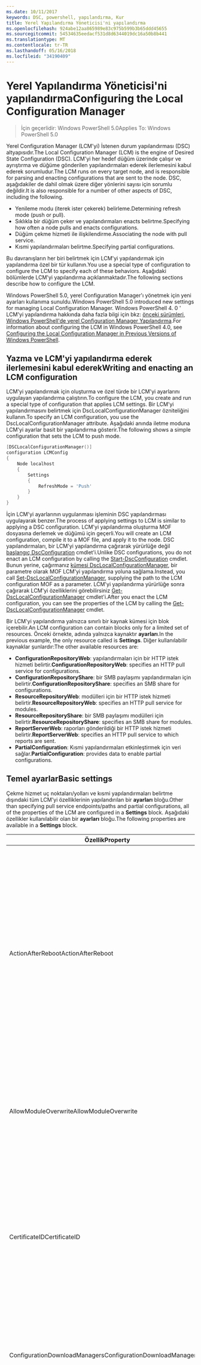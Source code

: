 ```yaml
---
ms.date: 10/11/2017
keywords: DSC, powershell, yapılandırma, Kur
title: Yerel Yapılandırma Yöneticisi'ni yapılandırma
ms.openlocfilehash: 924abe12aa865989e83c975b599b3b65ddd45655
ms.sourcegitcommit: 54534635eedacf531d8d6344019dc16a50b8b441
ms.translationtype: MT
ms.contentlocale: tr-TR
ms.lasthandoff: 05/16/2018
ms.locfileid: "34190409"
---
```

# <a name="configuring-the-local-configuration-manager"></a><span data-ttu-id="db938-103">Yerel Yapılandırma Yöneticisi'ni yapılandırma</span><span class="sxs-lookup"><span data-stu-id="db938-103">Configuring the Local Configuration Manager</span></span>

> <span data-ttu-id="db938-104">İçin geçerlidir: Windows PowerShell 5.0</span><span class="sxs-lookup"><span data-stu-id="db938-104">Applies To: Windows PowerShell 5.0</span></span>

<span data-ttu-id="db938-105">Yerel Configuration Manager (LCM'yi) İstenen durum yapılandırması (DSC) altyapısıdır.</span><span class="sxs-lookup"><span data-stu-id="db938-105">The Local Configuration Manager (LCM) is the engine of Desired State Configuration (DSC).</span></span>
<span data-ttu-id="db938-106">LCM'yi her hedef düğüm üzerinde çalışır ve ayrıştırma ve düğüme gönderilen yapılandırmaları ederek ilerlemesini kabul ederek sorumludur.</span><span class="sxs-lookup"><span data-stu-id="db938-106">The LCM runs on every target node, and is responsible for parsing and enacting configurations that are sent to the node.</span></span>
<span data-ttu-id="db938-107">DSC, aşağıdakiler de dahil olmak üzere diğer yönlerini sayısı için sorumlu değildir.</span><span class="sxs-lookup"><span data-stu-id="db938-107">It is also responsible for a number of other aspects of DSC, including the following.</span></span>

- <span data-ttu-id="db938-108">Yenileme modu (iterek ister çekerek) belirleme.</span><span class="sxs-lookup"><span data-stu-id="db938-108">Determining refresh mode (push or pull).</span></span>
- <span data-ttu-id="db938-109">Sıklıkla bir düğüm çeker ve yapılandırmaları enacts belirtme.</span><span class="sxs-lookup"><span data-stu-id="db938-109">Specifying how often a node pulls and enacts configurations.</span></span>
- <span data-ttu-id="db938-110">Düğüm çekme hizmeti ile ilişkilendirme.</span><span class="sxs-lookup"><span data-stu-id="db938-110">Associating the node with pull service.</span></span>
- <span data-ttu-id="db938-111">Kısmi yapılandırmaları belirtme.</span><span class="sxs-lookup"><span data-stu-id="db938-111">Specifying partial configurations.</span></span>

<span data-ttu-id="db938-112">Bu davranışların her biri belirtmek için LCM'yi yapılandırmak için yapılandırma özel bir tür kullanın.</span><span class="sxs-lookup"><span data-stu-id="db938-112">You use a special type of configuration to configure the LCM to specify each of these behaviors.</span></span>
<span data-ttu-id="db938-113">Aşağıdaki bölümlerde LCM'yi yapılandırma açıklanmaktadır.</span><span class="sxs-lookup"><span data-stu-id="db938-113">The following sections describe how to configure the LCM.</span></span>

<span data-ttu-id="db938-114">Windows PowerShell 5.0, yerel Configuration Manager'ı yönetmek için yeni ayarları kullanıma sunuldu.</span><span class="sxs-lookup"><span data-stu-id="db938-114">Windows PowerShell 5.0 introduced new settings for managing Local Configuration Manager.</span></span>
<span data-ttu-id="db938-115">Windows PowerShell 4. 0 ' LCM'yi yapılandırma hakkında daha fazla bilgi için bkz: [önceki sürümleri, Windows PowerShell'de yerel Configuration Manager Yapılandırma](metaconfig4.md).</span><span class="sxs-lookup"><span data-stu-id="db938-115">For information about configuring the LCM in Windows PowerShell 4.0, see [Configuring the Local Configuration Manager in Previous Versions of Windows PowerShell](metaconfig4.md).</span></span>

## <a name="writing-and-enacting-an-lcm-configuration"></a><span data-ttu-id="db938-116">Yazma ve LCM'yi yapılandırma ederek ilerlemesini kabul ederek</span><span class="sxs-lookup"><span data-stu-id="db938-116">Writing and enacting an LCM configuration</span></span>

<span data-ttu-id="db938-117">LCM'yi yapılandırmak için oluşturma ve özel türde bir LCM'yi ayarlarını uygulayan yapılandırma çalıştırın.</span><span class="sxs-lookup"><span data-stu-id="db938-117">To configure the LCM, you create and run a special type of configuration that applies LCM settings.</span></span>
<span data-ttu-id="db938-118">Bir LCM'yi yapılandırmasını belirtmek için DscLocalConfigurationManager özniteliğini kullanın.</span><span class="sxs-lookup"><span data-stu-id="db938-118">To specify an LCM configuration, you use the DscLocalConfigurationManager attribute.</span></span>
<span data-ttu-id="db938-119">Aşağıdaki anında iletme moduna LCM'yi ayarlar basit bir yapılandırma gösterir.</span><span class="sxs-lookup"><span data-stu-id="db938-119">The following shows a simple configuration that sets the LCM to push mode.</span></span>

```powershell
[DSCLocalConfigurationManager()]
configuration LCMConfig
{
    Node localhost
    {
        Settings
        {
            RefreshMode = 'Push'
        }
    }
}
```

<span data-ttu-id="db938-120">İçin LCM'yi ayarlarının uygulanması işleminin DSC yapılandırması uygulayarak benzer.</span><span class="sxs-lookup"><span data-stu-id="db938-120">The process of applying settings to LCM is similar to applying a DSC configuration.</span></span>
<span data-ttu-id="db938-121">LCM'yi yapılandırma oluşturma MOF dosyasına derlemek ve düğümü için geçerli.</span><span class="sxs-lookup"><span data-stu-id="db938-121">You will create an LCM configuration, compile it to a MOF file, and apply it to the node.</span></span>
<span data-ttu-id="db938-122">DSC yapılandırmaları, bir LCM'yi yapılandırma çağırarak yürürlüğe değil [başlangıç DscConfiguration](https://technet.microsoft.com/en-us/library/dn521623.aspx) cmdlet'i.</span><span class="sxs-lookup"><span data-stu-id="db938-122">Unlike DSC configurations, you do not enact an LCM configuration by calling the [Start-DscConfiguration](https://technet.microsoft.com/en-us/library/dn521623.aspx) cmdlet.</span></span>
<span data-ttu-id="db938-123">Bunun yerine, çağırmanız [kümesi DscLocalConfigurationManager](https://technet.microsoft.com/en-us/library/dn521621.aspx), bir parametre olarak MOF LCM'yi yapılandırma yoluna sağlama.</span><span class="sxs-lookup"><span data-stu-id="db938-123">Instead, you call [Set-DscLocalConfigurationManager](https://technet.microsoft.com/en-us/library/dn521621.aspx), supplying the path to the LCM configuration MOF as a parameter.</span></span>
<span data-ttu-id="db938-124">LCM'yi yapılandırma yürürlüğe sonra çağırarak LCM'yi özelliklerini görebilirsiniz [Get-DscLocalConfigurationManager](https://technet.microsoft.com/en-us/library/dn407378.aspx) cmdlet'i.</span><span class="sxs-lookup"><span data-stu-id="db938-124">After you enact the LCM configuration, you can see the properties of the LCM by calling the [Get-DscLocalConfigurationManager](https://technet.microsoft.com/en-us/library/dn407378.aspx) cmdlet.</span></span>

<span data-ttu-id="db938-125">Bir LCM'yi yapılandırma yalnızca sınırlı bir kaynak kümesi için blok içerebilir.</span><span class="sxs-lookup"><span data-stu-id="db938-125">An LCM configuration can contain blocks only for a limited set of resources.</span></span>
<span data-ttu-id="db938-126">Önceki örnekte, adında yalnızca kaynaktır **ayarları**.</span><span class="sxs-lookup"><span data-stu-id="db938-126">In the previous example, the only resource called is **Settings**.</span></span>
<span data-ttu-id="db938-127">Diğer kullanılabilir kaynaklar şunlardır:</span><span class="sxs-lookup"><span data-stu-id="db938-127">The other available resources are:</span></span>

* <span data-ttu-id="db938-128">**ConfigurationRepositoryWeb**: yapılandırmaları için bir HTTP istek hizmeti belirtir.</span><span class="sxs-lookup"><span data-stu-id="db938-128">**ConfigurationRepositoryWeb**: specifies an HTTP pull service for configurations.</span></span>
* <span data-ttu-id="db938-129">**ConfigurationRepositoryShare**: bir SMB paylaşımı yapılandırmaları için belirtir.</span><span class="sxs-lookup"><span data-stu-id="db938-129">**ConfigurationRepositoryShare**: specifies an SMB share for configurations.</span></span>
* <span data-ttu-id="db938-130">**ResourceRepositoryWeb**: modülleri için bir HTTP istek hizmeti belirtir.</span><span class="sxs-lookup"><span data-stu-id="db938-130">**ResourceRepositoryWeb**: specifies an HTTP pull service for modules.</span></span>
* <span data-ttu-id="db938-131">**ResourceRepositoryShare**: bir SMB paylaşımı modülleri için belirtir.</span><span class="sxs-lookup"><span data-stu-id="db938-131">**ResourceRepositoryShare**: specifies an SMB share for modules.</span></span>
* <span data-ttu-id="db938-132">**ReportServerWeb**: raporları gönderildiği bir HTTP istek hizmeti belirtir.</span><span class="sxs-lookup"><span data-stu-id="db938-132">**ReportServerWeb**: specifies an HTTP pull service to which reports are sent.</span></span>
* <span data-ttu-id="db938-133">**PartialConfiguration**: Kısmi yapılandırmaları etkinleştirmek için veri sağlar.</span><span class="sxs-lookup"><span data-stu-id="db938-133">**PartialConfiguration**: provides data to enable partial configurations.</span></span>

## <a name="basic-settings"></a><span data-ttu-id="db938-134">Temel ayarlar</span><span class="sxs-lookup"><span data-stu-id="db938-134">Basic settings</span></span>

<span data-ttu-id="db938-135">Çekme hizmet uç noktaları/yolları ve kısmi yapılandırmaları belirtme dışındaki tüm LCM'yi özelliklerinin yapılandırılan bir **ayarları** bloğu.</span><span class="sxs-lookup"><span data-stu-id="db938-135">Other than specifying pull service endpoints/paths and partial configurations, all of the properties of the LCM are configured in a **Settings** block.</span></span>
<span data-ttu-id="db938-136">Aşağıdaki özellikler kullanılabilir olan bir **ayarları** bloğu.</span><span class="sxs-lookup"><span data-stu-id="db938-136">The following properties are available in a **Settings** block.</span></span>

|  <span data-ttu-id="db938-137">Özellik</span><span class="sxs-lookup"><span data-stu-id="db938-137">Property</span></span>  |  <span data-ttu-id="db938-138">Tür</span><span class="sxs-lookup"><span data-stu-id="db938-138">Type</span></span>  |  <span data-ttu-id="db938-139">Açıklama</span><span class="sxs-lookup"><span data-stu-id="db938-139">Description</span></span>   |
|----------- |------- |--------------- |
| <span data-ttu-id="db938-140">ActionAfterReboot</span><span class="sxs-lookup"><span data-stu-id="db938-140">ActionAfterReboot</span></span>| <span data-ttu-id="db938-141">dize</span><span class="sxs-lookup"><span data-stu-id="db938-141">string</span></span>| <span data-ttu-id="db938-142">Bir yeniden başlatmadan sonra bir yapılandırma uygulanması sırasında neler belirtir.</span><span class="sxs-lookup"><span data-stu-id="db938-142">Specifies what happens after a reboot during the application of a configuration.</span></span> <span data-ttu-id="db938-143">Olası değerler şunlardır: __"ContinueConfiguration"__ ve __"StopConfiguration"__.</span><span class="sxs-lookup"><span data-stu-id="db938-143">The possible values are __"ContinueConfiguration"__ and __"StopConfiguration"__.</span></span> <ul><li> <span data-ttu-id="db938-144">__ContinueConfiguration__: Makine yeniden başlatıldıktan sonra geçerli yapılandırmayı uygulama devam edin.</span><span class="sxs-lookup"><span data-stu-id="db938-144">__ContinueConfiguration__: Continue applying the current configuration after machine reboot.</span></span> <span data-ttu-id="db938-145">Bu varsayılan değerdir</span><span class="sxs-lookup"><span data-stu-id="db938-145">This is the default value</span></span></li><li><span data-ttu-id="db938-146">__StopConfiguration__: Makine yeniden başlatıldıktan sonra geçerli yapılandırmasını durdurun.</span><span class="sxs-lookup"><span data-stu-id="db938-146">__StopConfiguration__: Stop the current configuration after machine reboot.</span></span></li></ul>|
| <span data-ttu-id="db938-147">AllowModuleOverwrite</span><span class="sxs-lookup"><span data-stu-id="db938-147">AllowModuleOverwrite</span></span>| <span data-ttu-id="db938-148">bool</span><span class="sxs-lookup"><span data-stu-id="db938-148">bool</span></span>| <span data-ttu-id="db938-149">__$TRUE__ çekme hizmetten indirilen yeni yapılandırmaların hedef düğümde bulunan eski olanları üzerine yazmak için izinleri olup olmadığını.</span><span class="sxs-lookup"><span data-stu-id="db938-149">__$TRUE__ if new configurations downloaded from the pull service are allowed to overwrite the old ones on the target node.</span></span> <span data-ttu-id="db938-150">Aksi takdirde $FALSE.</span><span class="sxs-lookup"><span data-stu-id="db938-150">Otherwise, $FALSE.</span></span>|
| <span data-ttu-id="db938-151">CertificateID</span><span class="sxs-lookup"><span data-stu-id="db938-151">CertificateID</span></span>| <span data-ttu-id="db938-152">dize</span><span class="sxs-lookup"><span data-stu-id="db938-152">string</span></span>| <span data-ttu-id="db938-153">Kimlik bilgilerinin güvenliğini sağlamak için kullanılan bir sertifikanın parmak izini bir yapılandırmada geçirildi.</span><span class="sxs-lookup"><span data-stu-id="db938-153">The thumbprint of a certificate used to secure credentials passed in a configuration.</span></span> <span data-ttu-id="db938-154">Daha fazla bilgi için bkz: [Windows PowerShell istenen durum Yapılandırması'te kimlik bilgilerini güvenli hale getirmek istediğiniz](http://blogs.msdn.com/b/powershell/archive/2014/01/31/want-to-secure-credentials-in-windows-powershell-desired-state-configuration.aspx)?</span><span class="sxs-lookup"><span data-stu-id="db938-154">For more information see [Want to secure credentials in Windows PowerShell Desired State Configuration](http://blogs.msdn.com/b/powershell/archive/2014/01/31/want-to-secure-credentials-in-windows-powershell-desired-state-configuration.aspx)?.</span></span> <br> <span data-ttu-id="db938-155">__Not:__ bu Azure Automation DSC çekme hizmeti kullanıyorsanız otomatik olarak yönetilir.</span><span class="sxs-lookup"><span data-stu-id="db938-155">__Note:__ this is managed automatically if using Azure Automation DSC pull service.</span></span>|
| <span data-ttu-id="db938-156">ConfigurationDownloadManagers</span><span class="sxs-lookup"><span data-stu-id="db938-156">ConfigurationDownloadManagers</span></span>| <span data-ttu-id="db938-157">CimInstance]</span><span class="sxs-lookup"><span data-stu-id="db938-157">CimInstance[]</span></span>| <span data-ttu-id="db938-158">Kullanımdan kalktı.</span><span class="sxs-lookup"><span data-stu-id="db938-158">Obsolete.</span></span> <span data-ttu-id="db938-159">Kullanım __ConfigurationRepositoryWeb__ ve __ConfigurationRepositoryShare__ yapılandırma çekme tanımlamak için blokları hizmet uç noktaları.</span><span class="sxs-lookup"><span data-stu-id="db938-159">Use __ConfigurationRepositoryWeb__ and __ConfigurationRepositoryShare__ blocks to define configuration pull service endpoints.</span></span>|
| <span data-ttu-id="db938-160">ConfigurationID</span><span class="sxs-lookup"><span data-stu-id="db938-160">ConfigurationID</span></span>| <span data-ttu-id="db938-161">dize</span><span class="sxs-lookup"><span data-stu-id="db938-161">string</span></span>| <span data-ttu-id="db938-162">Geriye dönük uyumluluk eski çekme ile hizmet için sürümleri.</span><span class="sxs-lookup"><span data-stu-id="db938-162">For backwards compatibility with older pull service versions.</span></span> <span data-ttu-id="db938-163">Bir çekme hizmetinden almak için yapılandırma dosyasını tanımlayan bir GUID.</span><span class="sxs-lookup"><span data-stu-id="db938-163">A GUID that identifies the configuration file to get from a pull service.</span></span> <span data-ttu-id="db938-164">Düğüm yapılandırmasının adı MOF olarak adlandırılmışsa ConfigurationID.mof yapılandırmaları çekme hizmette çeker.</span><span class="sxs-lookup"><span data-stu-id="db938-164">The node will pull configurations on the pull service if the name of the configuration MOF is named ConfigurationID.mof.</span></span><br> <span data-ttu-id="db938-165">__Not:__ bu özelliği ayarlarsanız, düğüm çekme hizmeti ile kullanarak kaydetme __RegistrationKey__ çalışmıyor.</span><span class="sxs-lookup"><span data-stu-id="db938-165">__Note:__ If you set this property, registering the node with a pull service by using __RegistrationKey__ does not work.</span></span> <span data-ttu-id="db938-166">Daha fazla bilgi için bkz: [yapılandırmasına sahip bir çekme istemcisi ayarlama](pullClientConfigNames.md).</span><span class="sxs-lookup"><span data-stu-id="db938-166">For more information, see [Setting up a pull client with configuration names](pullClientConfigNames.md).</span></span>|
| <span data-ttu-id="db938-167">ConfigurationMode</span><span class="sxs-lookup"><span data-stu-id="db938-167">ConfigurationMode</span></span>| <span data-ttu-id="db938-168">dize</span><span class="sxs-lookup"><span data-stu-id="db938-168">string</span></span> | <span data-ttu-id="db938-169">Nasıl LCM'yi gerçekten yapılandırması için hedef düğümleri geçerlidir belirtir.</span><span class="sxs-lookup"><span data-stu-id="db938-169">Specifies how the LCM actually applies the configuration to the target nodes.</span></span> <span data-ttu-id="db938-170">Olası değerler şunlardır: __"ApplyOnly"__,__"ApplyAndMonitor"__, ve __"ApplyAndAutoCorrect"__.</span><span class="sxs-lookup"><span data-stu-id="db938-170">Possible values are __"ApplyOnly"__,__"ApplyAndMonitor"__, and __"ApplyAndAutoCorrect"__.</span></span> <ul><li><span data-ttu-id="db938-171">__ApplyOnly__: DSC yapılandırmasını uygular ve yeni bir yapılandırma hedef düğüme veya yeni bir yapılandırma bir hizmetinden çekilir itildiği sürece başka hiçbir şey yapmaz.</span><span class="sxs-lookup"><span data-stu-id="db938-171">__ApplyOnly__: DSC applies the configuration and does nothing further unless a new configuration is pushed to the target node or when a new configuration is pulled from a service.</span></span> <span data-ttu-id="db938-172">Yeni yapılandırma ilk uygulamadan sonra DSC önceden yapılandırılmış bir durumdan kayması kontrol etmez.</span><span class="sxs-lookup"><span data-stu-id="db938-172">After initial application of a new configuration, DSC does not check for drift from a previously configured state.</span></span> <span data-ttu-id="db938-173">Önce başarılı olana kadar yapılandırmayı uygulamak DSC deneyecek Not __ApplyOnly__ etkisi alır.</span><span class="sxs-lookup"><span data-stu-id="db938-173">Note that DSC will attempt to apply the configuration until it is successful before __ApplyOnly__ takes effect.</span></span> </li><li> <span data-ttu-id="db938-174">__ApplyAndMonitor__: Bu varsayılan değerdir.</span><span class="sxs-lookup"><span data-stu-id="db938-174">__ApplyAndMonitor__: This is the default value.</span></span> <span data-ttu-id="db938-175">LCM'yi yeni tüm yapılandırmalar için geçerlidir.</span><span class="sxs-lookup"><span data-stu-id="db938-175">The LCM applies any new configurations.</span></span> <span data-ttu-id="db938-176">Hedef düğüm istenen durumundan drifts yeni yapılandırma ilk uygulamadan sonra günlükleri tutarsızlık DSC bildirir.</span><span class="sxs-lookup"><span data-stu-id="db938-176">After initial application of a new configuration, if the target node drifts from the desired state, DSC reports the discrepancy in logs.</span></span> <span data-ttu-id="db938-177">Önce başarılı olana kadar yapılandırmayı uygulamak DSC deneyecek Not __ApplyAndMonitor__ etkisi alır.</span><span class="sxs-lookup"><span data-stu-id="db938-177">Note that DSC will attempt to apply the configuration until it is successful before __ApplyAndMonitor__ takes effect.</span></span></li><li><span data-ttu-id="db938-178">__ApplyAndAutoCorrect__: DSC tüm yeni yapılandırmaları uygular.</span><span class="sxs-lookup"><span data-stu-id="db938-178">__ApplyAndAutoCorrect__: DSC applies any new configurations.</span></span> <span data-ttu-id="db938-179">DSC hedef düğüm istenen durumundan drifts, yeni yapılandırma ilk uygulamadan sonra günlükleri tutarsızlık raporları ve geçerli yapılandırma yeniden uygular.</span><span class="sxs-lookup"><span data-stu-id="db938-179">After initial application of a new configuration, if the target node drifts from the desired state, DSC reports the discrepancy in logs, and then re-applies the current configuration.</span></span></li></ul>|
| <span data-ttu-id="db938-180">ConfigurationModeFrequencyMins</span><span class="sxs-lookup"><span data-stu-id="db938-180">ConfigurationModeFrequencyMins</span></span>| <span data-ttu-id="db938-181">UInt32</span><span class="sxs-lookup"><span data-stu-id="db938-181">UInt32</span></span>| <span data-ttu-id="db938-182">Sıklıkla, dakika cinsinden geçerli yapılandırmasını teslim uygulanan ve.</span><span class="sxs-lookup"><span data-stu-id="db938-182">How often, in minutes, the current configuration is checked and applied.</span></span> <span data-ttu-id="db938-183">ConfigurationMode özelliği için ApplyOnly ayarlanmışsa, bu özellik yoksayılır.</span><span class="sxs-lookup"><span data-stu-id="db938-183">This property is ignored if the ConfigurationMode property is set to ApplyOnly.</span></span> <span data-ttu-id="db938-184">Varsayılan değer 15'tir.</span><span class="sxs-lookup"><span data-stu-id="db938-184">The default value is 15.</span></span>|
| <span data-ttu-id="db938-185">DebugMode</span><span class="sxs-lookup"><span data-stu-id="db938-185">DebugMode</span></span>| <span data-ttu-id="db938-186">dize</span><span class="sxs-lookup"><span data-stu-id="db938-186">string</span></span>| <span data-ttu-id="db938-187">Olası değerler şunlardır: __hiçbiri__, __ForceModuleImport__, ve __tüm__.</span><span class="sxs-lookup"><span data-stu-id="db938-187">Possible values are __None__, __ForceModuleImport__, and __All__.</span></span> <ul><li><span data-ttu-id="db938-188">Kümesine __hiçbiri__ önbelleğe alınmış kaynakları kullanmak için.</span><span class="sxs-lookup"><span data-stu-id="db938-188">Set to __None__ to use cached resources.</span></span> <span data-ttu-id="db938-189">Bu varsayılandır ve üretim senaryolarında kullanılmalıdır.</span><span class="sxs-lookup"><span data-stu-id="db938-189">This is the default and should be used in production scenarios.</span></span></li><li><span data-ttu-id="db938-190">Ayarını __ForceModuleImport__, daha önce yüklenen ve önbelleğe alınmış olsa bile herhangi bir DSC kaynağı modül yeniden yüklemek LCM'yi neden olur.</span><span class="sxs-lookup"><span data-stu-id="db938-190">Setting to __ForceModuleImport__, causes the LCM to reload any DSC resource modules, even if they have been previously loaded and cached.</span></span> <span data-ttu-id="db938-191">Her modülü kullanmak üzere yeniden gibi bu DSC işlemlerinin performansını etkiler.</span><span class="sxs-lookup"><span data-stu-id="db938-191">This impacts the performance of DSC operations as each module is reloaded on use.</span></span> <span data-ttu-id="db938-192">Kaynak hata ayıklama sırasında bu değer genellikle kullanırsınız</span><span class="sxs-lookup"><span data-stu-id="db938-192">Typically you would use this value while debugging a resource</span></span></li><li><span data-ttu-id="db938-193">Bu sürümde, __tüm__ aynı __ForceModuleImport__</span><span class="sxs-lookup"><span data-stu-id="db938-193">In this release, __All__ is same as __ForceModuleImport__</span></span></li></ul> |
| <span data-ttu-id="db938-194">RebootNodeIfNeeded</span><span class="sxs-lookup"><span data-stu-id="db938-194">RebootNodeIfNeeded</span></span>| <span data-ttu-id="db938-195">bool</span><span class="sxs-lookup"><span data-stu-id="db938-195">bool</span></span>| <span data-ttu-id="db938-196">Bu ayar __$true__ otomatik olarak yeniden başlatma uygulandığından gerektiren bir yapılandırma sonra düğümü yeniden başlatma için.</span><span class="sxs-lookup"><span data-stu-id="db938-196">Set this to __$true__ to automatically reboot the node after a configuration that requires reboot is applied.</span></span> <span data-ttu-id="db938-197">Aksi takdirde, el ile düğümü gerektirdiği herhangi bir yapılandırma için yeniden başlatma gerekir.</span><span class="sxs-lookup"><span data-stu-id="db938-197">Otherwise, you will have to manually reboot the node for any configuration that requires it.</span></span> <span data-ttu-id="db938-198">Varsayılan değer __$false__.</span><span class="sxs-lookup"><span data-stu-id="db938-198">The default value is __$false__.</span></span> <span data-ttu-id="db938-199">Bir yeniden başlatma koşulu DSC (örneğin, Windows Installer) dışında bir şey tarafından geçirilmeden olduğunda bu ayarı kullanmak için bu ayar ile birleştirerek [xPendingReboot](https://github.com/powershell/xpendingreboot) modülü.</span><span class="sxs-lookup"><span data-stu-id="db938-199">To use this setting when a reboot condition is enacted by something other than DSC (such as Windows Installer), combine this setting with the [xPendingReboot](https://github.com/powershell/xpendingreboot) module.</span></span>|
| <span data-ttu-id="db938-200">RefreshMode</span><span class="sxs-lookup"><span data-stu-id="db938-200">RefreshMode</span></span>| <span data-ttu-id="db938-201">dize</span><span class="sxs-lookup"><span data-stu-id="db938-201">string</span></span>| <span data-ttu-id="db938-202">Nasıl LCM'yi yapılandırmalarını alır belirtir.</span><span class="sxs-lookup"><span data-stu-id="db938-202">Specifies how the LCM gets configurations.</span></span> <span data-ttu-id="db938-203">Olası değerler şunlardır: __"Disabled"__, __"Gönderme"__, ve __"Çekme"__.</span><span class="sxs-lookup"><span data-stu-id="db938-203">The possible values are __"Disabled"__, __"Push"__, and __"Pull"__.</span></span> <ul><li><span data-ttu-id="db938-204">__Devre dışı__: Bu düğümün DSC yapılandırmaları devre dışı.</span><span class="sxs-lookup"><span data-stu-id="db938-204">__Disabled__: DSC configurations are disabled for this node.</span></span></li><li> <span data-ttu-id="db938-205">__Anında__: yapılandırmaları başlatılan çağırarak [başlangıç DscConfiguration](https://technet.microsoft.com/en-us/library/dn521623.aspx) cmdlet'i.</span><span class="sxs-lookup"><span data-stu-id="db938-205">__Push__: Configurations are initiated by calling the [Start-DscConfiguration](https://technet.microsoft.com/en-us/library/dn521623.aspx) cmdlet.</span></span> <span data-ttu-id="db938-206">Yapılandırma düğüme hemen uygulanır.</span><span class="sxs-lookup"><span data-stu-id="db938-206">The configuration is applied immediately to the node.</span></span> <span data-ttu-id="db938-207">Bu varsayılan değerdir.</span><span class="sxs-lookup"><span data-stu-id="db938-207">This is the default value.</span></span></li><li><span data-ttu-id="db938-208">__Çekme:__ düğüm yapılandırmaları çekme hizmeti veya SMB yolundan düzenli olarak denetlemek için yapılandırılmış.</span><span class="sxs-lookup"><span data-stu-id="db938-208">__Pull:__ The node is configured to regularly check for configurations from a pull service or SMB path.</span></span> <span data-ttu-id="db938-209">Bu özellik ayarlanmışsa __çekme__, HTTP (hizmeti) veya SMB (paylaşım) yolunda belirtmelisiniz bir __ConfigurationRepositoryWeb__ veya __ConfigurationRepositoryShare__ bloğu.</span><span class="sxs-lookup"><span data-stu-id="db938-209">If this property is set to __Pull__, you must specify an HTTP (service) or SMB (share) path in a __ConfigurationRepositoryWeb__ or __ConfigurationRepositoryShare__ block.</span></span></li></ul>|
| <span data-ttu-id="db938-210">RefreshFrequencyMins</span><span class="sxs-lookup"><span data-stu-id="db938-210">RefreshFrequencyMins</span></span>| <span data-ttu-id="db938-211">uint32</span><span class="sxs-lookup"><span data-stu-id="db938-211">Uint32</span></span>| <span data-ttu-id="db938-212">Zaman aralığını dakika cinsinden en LCM'yi güncelleştirilmiş yapılandırmalarını almak için bir çekme hizmeti denetler.</span><span class="sxs-lookup"><span data-stu-id="db938-212">The time interval, in minutes, at which the LCM checks a pull service to get updated configurations.</span></span> <span data-ttu-id="db938-213">LCM'yi çekme modunda yapılandırılmamışsa, bu değer yoksayılır.</span><span class="sxs-lookup"><span data-stu-id="db938-213">This value is ignored if the LCM is not configured in pull mode.</span></span> <span data-ttu-id="db938-214">Varsayılan değer 30’dur.</span><span class="sxs-lookup"><span data-stu-id="db938-214">The default value is 30.</span></span>|
| <span data-ttu-id="db938-215">ReportManagers</span><span class="sxs-lookup"><span data-stu-id="db938-215">ReportManagers</span></span>| <span data-ttu-id="db938-216">CimInstance]</span><span class="sxs-lookup"><span data-stu-id="db938-216">CimInstance[]</span></span>| <span data-ttu-id="db938-217">Kullanımdan kalktı.</span><span class="sxs-lookup"><span data-stu-id="db938-217">Obsolete.</span></span> <span data-ttu-id="db938-218">Kullanım __ReportServerWeb__ blokları göndermek için bir uç nokta tanımlamak için bir çekme hizmetine veri raporlama.</span><span class="sxs-lookup"><span data-stu-id="db938-218">Use __ReportServerWeb__ blocks to define an endpoint to send reporting data to a pull service.</span></span>|
| <span data-ttu-id="db938-219">ResourceModuleManagers</span><span class="sxs-lookup"><span data-stu-id="db938-219">ResourceModuleManagers</span></span>| <span data-ttu-id="db938-220">CimInstance]</span><span class="sxs-lookup"><span data-stu-id="db938-220">CimInstance[]</span></span>| <span data-ttu-id="db938-221">Kullanımdan kalktı.</span><span class="sxs-lookup"><span data-stu-id="db938-221">Obsolete.</span></span> <span data-ttu-id="db938-222">Kullanım __ResourceRepositoryWeb__ ve __ResourceRepositoryShare__ blokları çekme tanımlamak için HTTP uç noktaları veya SMB yolları, sırasıyla hizmet.</span><span class="sxs-lookup"><span data-stu-id="db938-222">Use __ResourceRepositoryWeb__ and __ResourceRepositoryShare__ blocks to define pull service HTTP endpoints or SMB paths, respectively.</span></span>|
| <span data-ttu-id="db938-223">PartialConfigurations</span><span class="sxs-lookup"><span data-stu-id="db938-223">PartialConfigurations</span></span>| <span data-ttu-id="db938-224">CimInstance</span><span class="sxs-lookup"><span data-stu-id="db938-224">CimInstance</span></span>| <span data-ttu-id="db938-225">Henüz uygulanmadı.</span><span class="sxs-lookup"><span data-stu-id="db938-225">Not implemented.</span></span> <span data-ttu-id="db938-226">Kullanmayın.</span><span class="sxs-lookup"><span data-stu-id="db938-226">Do not use.</span></span>|
| <span data-ttu-id="db938-227">StatusRetentionTimeInDays</span><span class="sxs-lookup"><span data-stu-id="db938-227">StatusRetentionTimeInDays</span></span> | <span data-ttu-id="db938-228">UInt32</span><span class="sxs-lookup"><span data-stu-id="db938-228">UInt32</span></span>| <span data-ttu-id="db938-229">Geçerli yapılandırma durumunu LCM'yi tutar gün sayısı.</span><span class="sxs-lookup"><span data-stu-id="db938-229">The number of days the LCM keeps the status of the current configuration.</span></span>|

## <a name="pull-service"></a><span data-ttu-id="db938-230">Çekme Hizmeti</span><span class="sxs-lookup"><span data-stu-id="db938-230">Pull service</span></span>

<span data-ttu-id="db938-231">LCM'yi yapılandırma çekme hizmet uç noktaları aşağıdaki türlerini tanımlama destekler:</span><span class="sxs-lookup"><span data-stu-id="db938-231">LCM configuration supports defining the following types of pull service endpoints:</span></span>

- <span data-ttu-id="db938-232">**Yapılandırma sunucusu**: DSC yapılandırmaları için depo.</span><span class="sxs-lookup"><span data-stu-id="db938-232">**Configuration server**: A repository for DSC configurations.</span></span> <span data-ttu-id="db938-233">Kullanarak yapılandırma sunucularına tanımlayın **ConfigurationRepositoryWeb** (için web tabanlı sunucular) ve **ConfigurationRepositoryShare** (için SMB tabanlı sunucular) engeller.</span><span class="sxs-lookup"><span data-stu-id="db938-233">Define configuration servers by using **ConfigurationRepositoryWeb** (for web-based servers) and **ConfigurationRepositoryShare** (for SMB-based servers) blocks.</span></span>
- <span data-ttu-id="db938-234">**Kaynak sunucuda**: PowerShell modülleri paketlenmiş DSC kaynakları için depo.</span><span class="sxs-lookup"><span data-stu-id="db938-234">**Resource server**: A repository for DSC resources, packaged as PowerShell modules.</span></span> <span data-ttu-id="db938-235">Kaynak sunucuları kullanarak tanımlayın **ResourceRepositoryWeb** (için web tabanlı sunucular) ve **ResourceRepositoryShare** (için SMB tabanlı sunucular) engeller.</span><span class="sxs-lookup"><span data-stu-id="db938-235">Define resource servers by using **ResourceRepositoryWeb** (for web-based servers) and **ResourceRepositoryShare** (for SMB-based servers) blocks.</span></span>
- <span data-ttu-id="db938-236">**Rapor sunucusu**: DSC rapor veri gönderen bir hizmet.</span><span class="sxs-lookup"><span data-stu-id="db938-236">**Report server**: A service that DSC sends report data to.</span></span> <span data-ttu-id="db938-237">Rapor sunucusu kullanarak tanımlayın **ReportServerWeb** engeller.</span><span class="sxs-lookup"><span data-stu-id="db938-237">Define report servers by using **ReportServerWeb** blocks.</span></span> <span data-ttu-id="db938-238">Bir rapor sunucusu web hizmeti olması gerekir.</span><span class="sxs-lookup"><span data-stu-id="db938-238">A report server must be a web service.</span></span>

<span data-ttu-id="db938-239">Çekme hizmeti hakkında daha fazla ayrıntı görmek için [istenen durum yapılandırması çekme hizmeti](pullServer.md).</span><span class="sxs-lookup"><span data-stu-id="db938-239">For more details on pull service see, [Desired State Configuration Pull Service](pullServer.md).</span></span>

## <a name="configuration-server-blocks"></a><span data-ttu-id="db938-240">Yapılandırma sunucusu blokları</span><span class="sxs-lookup"><span data-stu-id="db938-240">Configuration server blocks</span></span>

<span data-ttu-id="db938-241">Bir web tabanlı yapılandırma sunucusu tanımlamak için oluşturduğunuz bir **ConfigurationRepositoryWeb** bloğu.</span><span class="sxs-lookup"><span data-stu-id="db938-241">To define a web-based configuration server, you create a **ConfigurationRepositoryWeb** block.</span></span>
<span data-ttu-id="db938-242">A **ConfigurationRepositoryWeb** aşağıdaki özellikleri tanımlar.</span><span class="sxs-lookup"><span data-stu-id="db938-242">A **ConfigurationRepositoryWeb** defines the following properties.</span></span>

|<span data-ttu-id="db938-243">Özellik</span><span class="sxs-lookup"><span data-stu-id="db938-243">Property</span></span>|<span data-ttu-id="db938-244">Tür</span><span class="sxs-lookup"><span data-stu-id="db938-244">Type</span></span>|<span data-ttu-id="db938-245">Açıklama</span><span class="sxs-lookup"><span data-stu-id="db938-245">Description</span></span>|
|---|---|---|
|<span data-ttu-id="db938-246">AllowUnsecureConnection</span><span class="sxs-lookup"><span data-stu-id="db938-246">AllowUnsecureConnection</span></span>|<span data-ttu-id="db938-247">bool</span><span class="sxs-lookup"><span data-stu-id="db938-247">bool</span></span>|<span data-ttu-id="db938-248">Kümesine **$TRUE** kimlik doğrulaması olmadan sunucu düğümünden bağlantılara izin vermek için.</span><span class="sxs-lookup"><span data-stu-id="db938-248">Set to **$TRUE** to allow connections from the node to the server without authentication.</span></span> <span data-ttu-id="db938-249">Kümesine **$FALSE** kimlik doğrulaması istemek için.</span><span class="sxs-lookup"><span data-stu-id="db938-249">Set to **$FALSE** to require authentication.</span></span>|
|<span data-ttu-id="db938-250">CertificateID</span><span class="sxs-lookup"><span data-stu-id="db938-250">CertificateID</span></span>|<span data-ttu-id="db938-251">dize</span><span class="sxs-lookup"><span data-stu-id="db938-251">string</span></span>|<span data-ttu-id="db938-252">Sunucuya kimlik doğrulaması için kullanılan bir sertifika parmak izi.</span><span class="sxs-lookup"><span data-stu-id="db938-252">The thumbprint of a certificate used to authenticate to the server.</span></span>|
|<span data-ttu-id="db938-253">ConfigurationNames</span><span class="sxs-lookup"><span data-stu-id="db938-253">ConfigurationNames</span></span>|<span data-ttu-id="db938-254">String]</span><span class="sxs-lookup"><span data-stu-id="db938-254">String[]</span></span>|<span data-ttu-id="db938-255">Hedef düğüm tarafından alınmasını yapılandırmaları adlarının dizisini.</span><span class="sxs-lookup"><span data-stu-id="db938-255">An array of names of configurations to be pulled by the target node.</span></span> <span data-ttu-id="db938-256">Yalnızca düğüm çekme hizmetiyle kullanarak kayıtlı değilse bu kullanılan bir **RegistrationKey**.</span><span class="sxs-lookup"><span data-stu-id="db938-256">These are used only if the node is registered with the pull service by using a **RegistrationKey**.</span></span> <span data-ttu-id="db938-257">Daha fazla bilgi için bkz: [yapılandırmasına sahip bir çekme istemcisi ayarlama](pullClientConfigNames.md).</span><span class="sxs-lookup"><span data-stu-id="db938-257">For more information, see [Setting up a pull client with configuration names](pullClientConfigNames.md).</span></span>|
|<span data-ttu-id="db938-258">RegistrationKey</span><span class="sxs-lookup"><span data-stu-id="db938-258">RegistrationKey</span></span>|<span data-ttu-id="db938-259">dize</span><span class="sxs-lookup"><span data-stu-id="db938-259">string</span></span>|<span data-ttu-id="db938-260">Düğüm çekme hizmetine kaydolur GUID.</span><span class="sxs-lookup"><span data-stu-id="db938-260">A GUID that registers the node with the pull service.</span></span> <span data-ttu-id="db938-261">Daha fazla bilgi için bkz: [yapılandırmasına sahip bir çekme istemcisi ayarlama](pullClientConfigNames.md).</span><span class="sxs-lookup"><span data-stu-id="db938-261">For more information, see [Setting up a pull client with configuration names](pullClientConfigNames.md).</span></span>|
|<span data-ttu-id="db938-262">ServerURL</span><span class="sxs-lookup"><span data-stu-id="db938-262">ServerURL</span></span>|<span data-ttu-id="db938-263">dize</span><span class="sxs-lookup"><span data-stu-id="db938-263">string</span></span>|<span data-ttu-id="db938-264">Yapılandırma hizmeti URL'si.</span><span class="sxs-lookup"><span data-stu-id="db938-264">The URL of the configuration service.</span></span>|

<span data-ttu-id="db938-265">Şirket içi düğümler için kullanılabilir - ConfigurationRepositoryWeb değerini yapılandırma basitleştirmek için bir örnek komut dosyası bkz [oluşturma DSC metaconfigurations](https://docs.microsoft.com/en-us/azure/automation/automation-dsc-onboarding#generating-dsc-metaconfigurations)</span><span class="sxs-lookup"><span data-stu-id="db938-265">An example script to simplify configuring the ConfigurationRepositoryWeb value for on-premises nodes is available - see [Generating DSC metaconfigurations](https://docs.microsoft.com/en-us/azure/automation/automation-dsc-onboarding#generating-dsc-metaconfigurations)</span></span>

<span data-ttu-id="db938-266">Bir SMB tabanlı yapılandırma sunucusu tanımlamak için oluşturduğunuz bir **ConfigurationRepositoryShare** bloğu.</span><span class="sxs-lookup"><span data-stu-id="db938-266">To define an SMB-based configuration server, you create a **ConfigurationRepositoryShare** block.</span></span>
<span data-ttu-id="db938-267">A **ConfigurationRepositoryShare** aşağıdaki özellikleri tanımlar.</span><span class="sxs-lookup"><span data-stu-id="db938-267">A **ConfigurationRepositoryShare** defines the following properties.</span></span>

|<span data-ttu-id="db938-268">Özellik</span><span class="sxs-lookup"><span data-stu-id="db938-268">Property</span></span>|<span data-ttu-id="db938-269">Tür</span><span class="sxs-lookup"><span data-stu-id="db938-269">Type</span></span>|<span data-ttu-id="db938-270">Açıklama</span><span class="sxs-lookup"><span data-stu-id="db938-270">Description</span></span>|
|---|---|---|
|<span data-ttu-id="db938-271">kimlik bilgisi</span><span class="sxs-lookup"><span data-stu-id="db938-271">Credential</span></span>|<span data-ttu-id="db938-272">MSFT_Credential</span><span class="sxs-lookup"><span data-stu-id="db938-272">MSFT_Credential</span></span>|<span data-ttu-id="db938-273">SMB paylaşımı kimliğini doğrulamak için kullanılan kimlik bilgileri.</span><span class="sxs-lookup"><span data-stu-id="db938-273">The credential used to authenticate to the SMB share.</span></span>|
|<span data-ttu-id="db938-274">Kaynak yolu</span><span class="sxs-lookup"><span data-stu-id="db938-274">SourcePath</span></span>|<span data-ttu-id="db938-275">dize</span><span class="sxs-lookup"><span data-stu-id="db938-275">string</span></span>|<span data-ttu-id="db938-276">SMB paylaşım yolu.</span><span class="sxs-lookup"><span data-stu-id="db938-276">The path of the SMB share.</span></span>|

## <a name="resource-server-blocks"></a><span data-ttu-id="db938-277">Kaynak sunucu blokları</span><span class="sxs-lookup"><span data-stu-id="db938-277">Resource server blocks</span></span>

<span data-ttu-id="db938-278">Bir web tabanlı kaynak sunucusu tanımlamak için oluşturduğunuz bir **ResourceRepositoryWeb** bloğu.</span><span class="sxs-lookup"><span data-stu-id="db938-278">To define a web-based resource server, you create a **ResourceRepositoryWeb** block.</span></span>
<span data-ttu-id="db938-279">A **ResourceRepositoryWeb** aşağıdaki özellikleri tanımlar.</span><span class="sxs-lookup"><span data-stu-id="db938-279">A **ResourceRepositoryWeb** defines the following properties.</span></span>

|<span data-ttu-id="db938-280">Özellik</span><span class="sxs-lookup"><span data-stu-id="db938-280">Property</span></span>|<span data-ttu-id="db938-281">Tür</span><span class="sxs-lookup"><span data-stu-id="db938-281">Type</span></span>|<span data-ttu-id="db938-282">Açıklama</span><span class="sxs-lookup"><span data-stu-id="db938-282">Description</span></span>|
|---|---|---|
|<span data-ttu-id="db938-283">AllowUnsecureConnection</span><span class="sxs-lookup"><span data-stu-id="db938-283">AllowUnsecureConnection</span></span>|<span data-ttu-id="db938-284">bool</span><span class="sxs-lookup"><span data-stu-id="db938-284">bool</span></span>|<span data-ttu-id="db938-285">Kümesine **$TRUE** kimlik doğrulaması olmadan sunucu düğümünden bağlantılara izin vermek için.</span><span class="sxs-lookup"><span data-stu-id="db938-285">Set to **$TRUE** to allow connections from the node to the server without authentication.</span></span> <span data-ttu-id="db938-286">Kümesine **$FALSE** kimlik doğrulaması istemek için.</span><span class="sxs-lookup"><span data-stu-id="db938-286">Set to **$FALSE** to require authentication.</span></span>|
|<span data-ttu-id="db938-287">CertificateID</span><span class="sxs-lookup"><span data-stu-id="db938-287">CertificateID</span></span>|<span data-ttu-id="db938-288">dize</span><span class="sxs-lookup"><span data-stu-id="db938-288">string</span></span>|<span data-ttu-id="db938-289">Sunucuya kimlik doğrulaması için kullanılan bir sertifika parmak izi.</span><span class="sxs-lookup"><span data-stu-id="db938-289">The thumbprint of a certificate used to authenticate to the server.</span></span>|
|<span data-ttu-id="db938-290">RegistrationKey</span><span class="sxs-lookup"><span data-stu-id="db938-290">RegistrationKey</span></span>|<span data-ttu-id="db938-291">dize</span><span class="sxs-lookup"><span data-stu-id="db938-291">string</span></span>|<span data-ttu-id="db938-292">Çekme hizmet düğüme tanımlayan bir GUID.</span><span class="sxs-lookup"><span data-stu-id="db938-292">A GUID that identifies the node to the pull service.</span></span>|
|<span data-ttu-id="db938-293">ServerURL</span><span class="sxs-lookup"><span data-stu-id="db938-293">ServerURL</span></span>|<span data-ttu-id="db938-294">dize</span><span class="sxs-lookup"><span data-stu-id="db938-294">string</span></span>|<span data-ttu-id="db938-295">Yapılandırma sunucusu URL'si.</span><span class="sxs-lookup"><span data-stu-id="db938-295">The URL of the configuration server.</span></span>|

<span data-ttu-id="db938-296">Şirket içi düğümler için kullanılabilir - ResourceRepositoryWeb değerini yapılandırma basitleştirmek için bir örnek komut dosyası bkz [oluşturma DSC metaconfigurations](https://docs.microsoft.com/en-us/azure/automation/automation-dsc-onboarding#generating-dsc-metaconfigurations)</span><span class="sxs-lookup"><span data-stu-id="db938-296">An example script to simplify configuring the ResourceRepositoryWeb value for on-premises nodes is available - see [Generating DSC metaconfigurations](https://docs.microsoft.com/en-us/azure/automation/automation-dsc-onboarding#generating-dsc-metaconfigurations)</span></span>

<span data-ttu-id="db938-297">Bir SMB tabanlı kaynak sunucusu tanımlamak için oluşturduğunuz bir **ResourceRepositoryShare** bloğu.</span><span class="sxs-lookup"><span data-stu-id="db938-297">To define an SMB-based resource server, you create a **ResourceRepositoryShare** block.</span></span>
<span data-ttu-id="db938-298">**ResourceRepositoryShare** aşağıdaki özellikleri tanımlar.</span><span class="sxs-lookup"><span data-stu-id="db938-298">**ResourceRepositoryShare** defines the following properties.</span></span>

|<span data-ttu-id="db938-299">Özellik</span><span class="sxs-lookup"><span data-stu-id="db938-299">Property</span></span>|<span data-ttu-id="db938-300">Tür</span><span class="sxs-lookup"><span data-stu-id="db938-300">Type</span></span>|<span data-ttu-id="db938-301">Açıklama</span><span class="sxs-lookup"><span data-stu-id="db938-301">Description</span></span>|
|---|---|---|
|<span data-ttu-id="db938-302">kimlik bilgisi</span><span class="sxs-lookup"><span data-stu-id="db938-302">Credential</span></span>|<span data-ttu-id="db938-303">MSFT_Credential</span><span class="sxs-lookup"><span data-stu-id="db938-303">MSFT_Credential</span></span>|<span data-ttu-id="db938-304">SMB paylaşımı kimliğini doğrulamak için kullanılan kimlik bilgileri.</span><span class="sxs-lookup"><span data-stu-id="db938-304">The credential used to authenticate to the SMB share.</span></span> <span data-ttu-id="db938-305">Örneği geçirme kimlik bilgileri için bkz: [DSC SMB çekme sunucusu kurma](pullServerSMB.md)</span><span class="sxs-lookup"><span data-stu-id="db938-305">For an example of passing credentials, see [Setting up a DSC SMB pull server](pullServerSMB.md)</span></span>|
|<span data-ttu-id="db938-306">Kaynak yolu</span><span class="sxs-lookup"><span data-stu-id="db938-306">SourcePath</span></span>|<span data-ttu-id="db938-307">dize</span><span class="sxs-lookup"><span data-stu-id="db938-307">string</span></span>|<span data-ttu-id="db938-308">SMB paylaşım yolu.</span><span class="sxs-lookup"><span data-stu-id="db938-308">The path of the SMB share.</span></span>|

## <a name="report-server-blocks"></a><span data-ttu-id="db938-309">Rapor sunucusu blokları</span><span class="sxs-lookup"><span data-stu-id="db938-309">Report server blocks</span></span>

<span data-ttu-id="db938-310">Bir rapor sunucusu tanımlamak için oluşturduğunuz bir **ReportServerWeb** bloğu.</span><span class="sxs-lookup"><span data-stu-id="db938-310">To define a report server, you create a **ReportServerWeb** block.</span></span>
<span data-ttu-id="db938-311">Rapor sunucusu rolü tabanlı SMB çekme hizmeti ile uyumlu değil.</span><span class="sxs-lookup"><span data-stu-id="db938-311">The report server role is not compatible with SMB based pull service.</span></span>
<span data-ttu-id="db938-312">**ReportServerWeb** aşağıdaki özellikleri tanımlar.</span><span class="sxs-lookup"><span data-stu-id="db938-312">**ReportServerWeb** defines the following properties.</span></span>

|<span data-ttu-id="db938-313">Özellik</span><span class="sxs-lookup"><span data-stu-id="db938-313">Property</span></span>|<span data-ttu-id="db938-314">Tür</span><span class="sxs-lookup"><span data-stu-id="db938-314">Type</span></span>|<span data-ttu-id="db938-315">Açıklama</span><span class="sxs-lookup"><span data-stu-id="db938-315">Description</span></span>|
|---|---|---|
|<span data-ttu-id="db938-316">AllowUnsecureConnection</span><span class="sxs-lookup"><span data-stu-id="db938-316">AllowUnsecureConnection</span></span>|<span data-ttu-id="db938-317">bool</span><span class="sxs-lookup"><span data-stu-id="db938-317">bool</span></span>|<span data-ttu-id="db938-318">Kümesine **$TRUE** kimlik doğrulaması olmadan sunucu düğümünden bağlantılara izin vermek için.</span><span class="sxs-lookup"><span data-stu-id="db938-318">Set to **$TRUE** to allow connections from the node to the server without authentication.</span></span> <span data-ttu-id="db938-319">Kümesine **$FALSE** kimlik doğrulaması istemek için.</span><span class="sxs-lookup"><span data-stu-id="db938-319">Set to **$FALSE** to require authentication.</span></span>|
|<span data-ttu-id="db938-320">CertificateID</span><span class="sxs-lookup"><span data-stu-id="db938-320">CertificateID</span></span>|<span data-ttu-id="db938-321">dize</span><span class="sxs-lookup"><span data-stu-id="db938-321">string</span></span>|<span data-ttu-id="db938-322">Sunucuya kimlik doğrulaması için kullanılan bir sertifika parmak izi.</span><span class="sxs-lookup"><span data-stu-id="db938-322">The thumbprint of a certificate used to authenticate to the server.</span></span>|
|<span data-ttu-id="db938-323">RegistrationKey</span><span class="sxs-lookup"><span data-stu-id="db938-323">RegistrationKey</span></span>|<span data-ttu-id="db938-324">dize</span><span class="sxs-lookup"><span data-stu-id="db938-324">string</span></span>|<span data-ttu-id="db938-325">Çekme hizmet düğüme tanımlayan bir GUID.</span><span class="sxs-lookup"><span data-stu-id="db938-325">A GUID that identifies the node to the pull service.</span></span>|
|<span data-ttu-id="db938-326">ServerURL</span><span class="sxs-lookup"><span data-stu-id="db938-326">ServerURL</span></span>|<span data-ttu-id="db938-327">dize</span><span class="sxs-lookup"><span data-stu-id="db938-327">string</span></span>|<span data-ttu-id="db938-328">Yapılandırma sunucusu URL'si.</span><span class="sxs-lookup"><span data-stu-id="db938-328">The URL of the configuration server.</span></span>|

<span data-ttu-id="db938-329">Şirket içi düğümler için kullanılabilir - ReportServerWeb değerini yapılandırma basitleştirmek için bir örnek komut dosyası bkz [oluşturma DSC metaconfigurations](https://docs.microsoft.com/en-us/azure/automation/automation-dsc-onboarding#generating-dsc-metaconfigurations)</span><span class="sxs-lookup"><span data-stu-id="db938-329">An example script to simplify configuring the ReportServerWeb value for on-premises nodes is available - see [Generating DSC metaconfigurations](https://docs.microsoft.com/en-us/azure/automation/automation-dsc-onboarding#generating-dsc-metaconfigurations)</span></span>

## <a name="partial-configurations"></a><span data-ttu-id="db938-330">Kısmi yapılandırmaları</span><span class="sxs-lookup"><span data-stu-id="db938-330">Partial configurations</span></span>

<span data-ttu-id="db938-331">Kısmi yapılandırmasını tanımlamak için oluşturduğunuz bir **PartialConfiguration** bloğu.</span><span class="sxs-lookup"><span data-stu-id="db938-331">To define a partial configuration, you create a **PartialConfiguration** block.</span></span>
<span data-ttu-id="db938-332">Kısmi yapılandırmaları hakkında daha fazla bilgi için bkz: [DSC kısmi yapılandırmaları](partialConfigs.md).</span><span class="sxs-lookup"><span data-stu-id="db938-332">For more information about partial configurations, see [DSC Partial configurations](partialConfigs.md).</span></span>
<span data-ttu-id="db938-333">**PartialConfiguration** aşağıdaki özellikleri tanımlar.</span><span class="sxs-lookup"><span data-stu-id="db938-333">**PartialConfiguration** defines the following properties.</span></span>

|<span data-ttu-id="db938-334">Özellik</span><span class="sxs-lookup"><span data-stu-id="db938-334">Property</span></span>|<span data-ttu-id="db938-335">Tür</span><span class="sxs-lookup"><span data-stu-id="db938-335">Type</span></span>|<span data-ttu-id="db938-336">Açıklama</span><span class="sxs-lookup"><span data-stu-id="db938-336">Description</span></span>|
|---|---|---|
|<span data-ttu-id="db938-337">ConfigurationSource</span><span class="sxs-lookup"><span data-stu-id="db938-337">ConfigurationSource</span></span>|<span data-ttu-id="db938-338">String]</span><span class="sxs-lookup"><span data-stu-id="db938-338">string[]</span></span>|<span data-ttu-id="db938-339">Bir dizi önceden tanımlanmış yapılandırma sunucularının adını **ConfigurationRepositoryWeb** ve **ConfigurationRepositoryShare** burada kısmi yapılandırma çekilmesini gelen blokları.</span><span class="sxs-lookup"><span data-stu-id="db938-339">An array of names of configuration servers, previously defined in **ConfigurationRepositoryWeb** and **ConfigurationRepositoryShare** blocks, where the partial configuration is pulled from.</span></span>|
|<span data-ttu-id="db938-340">dependsOn</span><span class="sxs-lookup"><span data-stu-id="db938-340">DependsOn</span></span>|<span data-ttu-id="db938-341">Dize{}</span><span class="sxs-lookup"><span data-stu-id="db938-341">string{}</span></span>|<span data-ttu-id="db938-342">Bu kısmi yapılandırma uygulanmadan önce tamamlanması gereken diğer yapılandırmaları adları listesi.</span><span class="sxs-lookup"><span data-stu-id="db938-342">A list of names of other configurations that must be completed before this partial configuration is applied.</span></span>|
|<span data-ttu-id="db938-343">Açıklama</span><span class="sxs-lookup"><span data-stu-id="db938-343">Description</span></span>|<span data-ttu-id="db938-344">dize</span><span class="sxs-lookup"><span data-stu-id="db938-344">string</span></span>|<span data-ttu-id="db938-345">Kısmi yapılandırmasını tanımlamak için kullanılan metin.</span><span class="sxs-lookup"><span data-stu-id="db938-345">Text used to describe the partial configuration.</span></span>|
|<span data-ttu-id="db938-346">ExclusiveResources</span><span class="sxs-lookup"><span data-stu-id="db938-346">ExclusiveResources</span></span>|<span data-ttu-id="db938-347">String]</span><span class="sxs-lookup"><span data-stu-id="db938-347">string[]</span></span>|<span data-ttu-id="db938-348">Kaynakları kısmi bu yapılandırma için özel bir dizi.</span><span class="sxs-lookup"><span data-stu-id="db938-348">An array of resources exclusive to this partial configuration.</span></span>|
|<span data-ttu-id="db938-349">RefreshMode</span><span class="sxs-lookup"><span data-stu-id="db938-349">RefreshMode</span></span>|<span data-ttu-id="db938-350">dize</span><span class="sxs-lookup"><span data-stu-id="db938-350">string</span></span>|<span data-ttu-id="db938-351">Nasıl LCM'yi Bu kısmi yapılandırmasını alır belirtir.</span><span class="sxs-lookup"><span data-stu-id="db938-351">Specifies how the LCM gets this partial configuration.</span></span> <span data-ttu-id="db938-352">Olası değerler şunlardır: __"Disabled"__, __"Gönderme"__, ve __"Çekme"__.</span><span class="sxs-lookup"><span data-stu-id="db938-352">The possible values are __"Disabled"__, __"Push"__, and __"Pull"__.</span></span> <ul><li><span data-ttu-id="db938-353">__Devre dışı__: Bu kısmi yapılandırması devre dışı bırakıldı.</span><span class="sxs-lookup"><span data-stu-id="db938-353">__Disabled__: This partial configuration is disabled.</span></span></li><li> <span data-ttu-id="db938-354">__Anında__: Kısmi yapılandırması düğüme çağırarak itildiği [Yayımla DscConfiguration](https://technet.microsoft.com/en-us/library/mt517875.aspx) cmdlet'i.</span><span class="sxs-lookup"><span data-stu-id="db938-354">__Push__: The partial configuration is pushed to the node by calling the [Publish-DscConfiguration](https://technet.microsoft.com/en-us/library/mt517875.aspx) cmdlet.</span></span> <span data-ttu-id="db938-355">Düğüm için tüm kısmi yapılandırmaları gönderilir ya da bir hizmetinden çekilen sonra yapılandırma çağırarak başlatılabilir `Start-DscConfiguration –UseExisting`.</span><span class="sxs-lookup"><span data-stu-id="db938-355">After all partial configurations for the node are either pushed or pulled from a service, the configuration can be started by calling `Start-DscConfiguration –UseExisting`.</span></span> <span data-ttu-id="db938-356">Bu varsayılan değerdir.</span><span class="sxs-lookup"><span data-stu-id="db938-356">This is the default value.</span></span></li><li><span data-ttu-id="db938-357">__Çekme:__ düğümü düzenli olarak bir çekme hizmetinden kısmi yapılandırma denetlemek için yapılandırılmıştır.</span><span class="sxs-lookup"><span data-stu-id="db938-357">__Pull:__ The node is configured to regularly check for partial configuration from a pull service.</span></span> <span data-ttu-id="db938-358">Bu özellik ayarlanmışsa __çekme__, çekme hizmetinde belirtmelisiniz bir __ConfigurationSource__ özelliği.</span><span class="sxs-lookup"><span data-stu-id="db938-358">If this property is set to __Pull__, you must specify a pull service in a __ConfigurationSource__ property.</span></span> <span data-ttu-id="db938-359">Azure Otomasyonu çekme hizmeti hakkında daha fazla bilgi için bkz: [Azure Automation DSC genel bakış](https://docs.microsoft.com/en-us/azure/automation/automation-dsc-overview).</span><span class="sxs-lookup"><span data-stu-id="db938-359">For more information about Azure Automation pull service, see [Azure Automation DSC Overview](https://docs.microsoft.com/en-us/azure/automation/automation-dsc-overview).</span></span></li></ul>|
|<span data-ttu-id="db938-360">ResourceModuleSource</span><span class="sxs-lookup"><span data-stu-id="db938-360">ResourceModuleSource</span></span>|<span data-ttu-id="db938-361">String]</span><span class="sxs-lookup"><span data-stu-id="db938-361">string[]</span></span>|<span data-ttu-id="db938-362">Kısmi bu yapılandırma için gerekli kaynakları indirileceği kaynak sunucularının adları dizisi.</span><span class="sxs-lookup"><span data-stu-id="db938-362">An array of the names of resource servers from which to download required resources for this partial configuration.</span></span> <span data-ttu-id="db938-363">Bu adları önceden tanımlanmış hizmet uç noktalarına başvurmalıdır **ResourceRepositoryWeb** ve **ResourceRepositoryShare** engeller.</span><span class="sxs-lookup"><span data-stu-id="db938-363">These names must refer to service endpoints previously defined in **ResourceRepositoryWeb** and **ResourceRepositoryShare** blocks.</span></span>|

<span data-ttu-id="db938-364">__Not:__ kısmi yapılandırmaları Azure Automation DSC'ye desteklenir, ancak yalnızca bir yapılandırma çekilen düğüm başına her automation hesabı.</span><span class="sxs-lookup"><span data-stu-id="db938-364">__Note:__ partial configurations are supported with Azure Automation DSC, but only one configuration can be pulled from each automation account per node.</span></span>

## <a name="see-also"></a><span data-ttu-id="db938-365">Ayrıca bkz:</span><span class="sxs-lookup"><span data-stu-id="db938-365">See Also</span></span>

### <a name="concepts"></a><span data-ttu-id="db938-366">Kavramlar</span><span class="sxs-lookup"><span data-stu-id="db938-366">Concepts</span></span>
[<span data-ttu-id="db938-367">İstenen durum yapılandırması genel bakış</span><span class="sxs-lookup"><span data-stu-id="db938-367">Desired State Configuration Overview</span></span>](overview.md)

[<span data-ttu-id="db938-368">Azure Otomasyonu DSC ile çalışmaya başlama</span><span class="sxs-lookup"><span data-stu-id="db938-368">Getting started with Azure Automation DSC</span></span>](https://docs.microsoft.com/en-us/azure/automation/automation-dsc-getting-started)

### <a name="other-resources"></a><span data-ttu-id="db938-369">Diğer Kaynaklar</span><span class="sxs-lookup"><span data-stu-id="db938-369">Other Resources</span></span>

[<span data-ttu-id="db938-370">Set-DscLocalConfigurationManager</span><span class="sxs-lookup"><span data-stu-id="db938-370">Set-DscLocalConfigurationManager</span></span>](https://technet.microsoft.com/en-us/library/dn521621.aspx)

[<span data-ttu-id="db938-371">Bir çekme istemci yapılandırma adları ile ayarlama</span><span class="sxs-lookup"><span data-stu-id="db938-371">Setting up a pull client with configuration names</span></span>](pullClientConfigNames.md)
